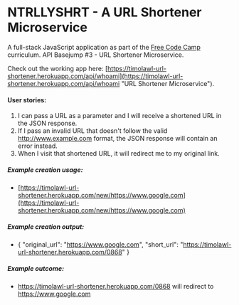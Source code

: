 # NTRLLYSHRT - A URL Shortener Microservice

A full-stack JavaScript application as part of the [Free Code Camp](https://freecodecamp.com "Free Code Camp") curriculum. API Basejump #3 - URL Shortener Microservice.

Check out the working app here: [https://timolawl-url-shortener.herokuapp.com/api/whoami](https://timolawl-url-shortener.herokuapp.com/api/whoami "URL Shortener Microservice").

#### User stories:
1. I can pass a URL as a parameter and I will receive a shortened URL in the JSON response.
2. If I pass an invalid URL that doesn't follow the valid http://www.example.com format, the JSON response will contain an error instead.
3. When I visit that shortened URL, it will redirect me to my original link.

##### Example creation usage:
* [https://timolawl-url-shortener.herokuapp.com/new/https://www.google.com](https://timolawl-url-shortener.herokuapp.com/new/https://www.google.com)

##### Example creation output:
* { "original_url": "https://www.google.com", "short_url": "https://timolawl-url-shortener.herokuapp.com/0868" }

##### Example outcome:
* https://timolawl-url-shortener.herokuapp.com/0868 will redirect to https://www.google.com
